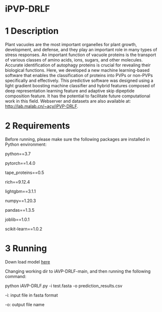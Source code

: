 # iPVP-DRLF


# 1 Description
Plant vacuoles are the most important organelles for plant growth, development, and defense, and they play an important role in many types of stress responses. An important function of vacuole proteins is the transport of various classes of amino acids, ions, sugars, and other molecules. Accurate identification of autophagy proteins is crucial for revealing their biological functions. Here, we developed a new machine learning-based software that enables the classification of proteins into PVPs or non-PVPs specifically and effectively. This predictive software was designed using a light gradient boosting machine classifier and hybrid features composed of deep representation learning feature and adaptive skip dipeptide composition feature. It has the potential to facilitate future computational work in this field.
Webserver and datasets are also available at:
http://lab.malab.cn/~acy/iPVP-DRLF.


# 2 Requirements
Before running, please make sure the following packages are installed in Python environment:

python==3.7

pytorch==1.4.0

tape_proteins==0.5

rich==9.12.4

lightgbm==3.1.1

numpy==1.20.3

pandas==1.3.5

joblib==1.0.1

scikit-learn==1.0.2




# 3 Running
Down load model [here](http://baidu.com)

Changing working dir to iAVP-DRLF-main, and then running the following command:

python iAVP-DRLF.py -i test.fasta -o prediction_results.csv

-i: input file in fasta format

-o: output file name
